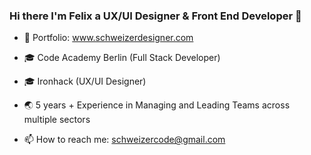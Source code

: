 ### Hi there I'm Felix a UX/UI Designer & Front End Developer 👋

- 💼 Portfolio: www.schweizerdesigner.com

- 🎓 Code Academy Berlin (Full Stack Developer)
- 🎓 Ironhack (UX/UI Designer)

- 🌏  5 years + Experience in Managing and Leading Teams across multiple sectors

- 📫 How to reach me: schweizercode@gmail.com

